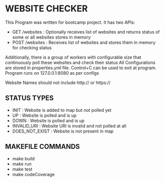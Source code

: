 # WEBSITE CHECKER
This Program was written for bootcamp project. It has two APIs:

* GET /websites : Optionally receives list of websites and returns status of some or all websites stores in memory
* POST /websites : Receives list of websites and stores them in memory for checking status

Additionally, there is a group of workers with configurable size that continuously poll these websites and check their status
All Configurations are stored in properties.yml file.
Control+C can be used to exit at program. Program runs on 127.0.0.1:8080 as per configs

Website Names should not include http:// or https://

## STATUS TYPES

* INIT : Website is added to map but not polled yet
* UP : Website is polled and is up
* DOWN : Website is polled and is up
* INVALID_URI : Website URI is invalid and not polled at all
* DOES_NOT_EXIST : Website is not present in map


## MAKEFILE COMMANDS

* make build
* make run
* make test
* make codeCoverage